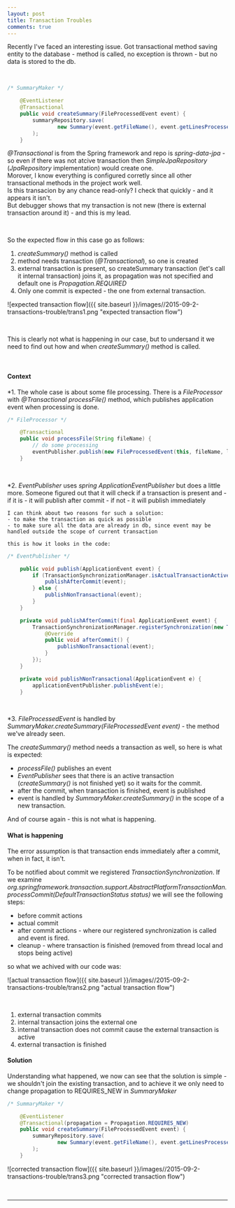 ```yaml
---
layout: post
title: Transaction Troubles
comments: true
---
```


Recently I've faced an interesting issue. Got transactional method saving entity to the database - method is called, no exception is thrown - but no data is stored to the db.

&nbsp;

```java
/* SummaryMaker */

	@EventListener
    @Transactional
    public void createSummary(FileProcessedEvent event) {
        summaryRepository.save(
                new Summary(event.getFileName(), event.getLinesProcessed())
        );
    }
```  

_@Transactional_ is from the Spring framework and repo is _spring-data-jpa_ - so even if there was not atcive transaction then _SimpleJpaRepository_ (_JpaRepository_ implementation) would create one.  
Morover, I know everything is configured corretly since all other transactional methods in the project work well.  
Is this transacion by any chance read-only? I check that quickly - and it appears it isn't.  
But debugger shows that my transaction is not new (there is external transaction around it) - and this is my lead.

&nbsp;

So the expected flow in this case go as follows:

1. _createSummary()_ method is called
2. method needs transaction (_@Transactional_), so one is created 
3. external transaction is present, so createSummary transaction (let's call it internal transaction) joins it, as propagation was not specified and default one is _Propagation.REQUIRED_
4. Only one commit is expected - the one from external transaction.

![expected transaction flow]({{ site.baseurl }}/images//2015-09-2-transactions-trouble/trans1.png "expected transaction flow")

&nbsp;

This is clearly not what is happening in our case, but to undersand it we need to find out how and when _createSummary()_ method is called.

&nbsp;

#### Context

*1. The whole case is about some file processing. There is a _FileProcessor_ with _@Transactional_ _processFile()_ method, which publishes application event when processing is done.
 
```java
/* FileProcessor */

    @Transactional
    public void processFile(String fileName) {
        // do some processing
        eventPublisher.publish(new FileProcessedEvent(this, fileName, linesProcessed));
    }
```  

&nbsp;

*2. _EventPublisher_ uses _spring_ _ApplicationEventPublisher_ but does a little more. Someone figured out that it will check if a transaction is present and
	- if it is - it will publish after commit
	- if not - it will publish immediately

	I can think about two reasons for such a solution:
	- to make the transaction as quick as possible
	- to make sure all the data are already in db, since event may be handled outside the scope of current transaction
		
	this is how it looks in the code:
	
```java
/* EventPublisher */

	public void publish(ApplicationEvent event) {
        if (TransactionSynchronizationManager.isActualTransactionActive()) {
            publishAfterCommit(event);
        } else {
            publishNonTransactional(event);
        }
    }

    private void publishAfterCommit(final ApplicationEvent event) {
        TransactionSynchronizationManager.registerSynchronization(new TransactionSynchronizationAdapter() {
            @Override
            public void afterCommit() {
                publishNonTransactional(event);
            }
        });
    }

    private void publishNonTransactional(ApplicationEvent e) {
        applicationEventPublisher.publishEvent(e);
    }
```  

&nbsp;
	
*3. _FileProcessedEvent_ is handled by _SummaryMaker.createSummary(FileProcessedEvent event)_ - the method we've already seen.

The _createSummary()_ method needs a transaction as well, so here is what is expected:
- _processFile()_ publishes an event
- _EventPublisher_ sees that there is an active transaction (_createSummary()_ is not finished yet) so it waits for the commit.
- after the commit, when transaction is finished, event is published
- event is handled by _SummaryMaker.createSummary()_ in the scope of a new transaction.

And of course again - this is not what is happening.

#### What is happening

The error assumption is that transaction ends immediately after a commit, when in fact, it isn't.

To be notified about commit we registered _TransactionSynchronization_.
If we examine _org.springframework.transaction.support.AbstractPlatformTransactionMan.processCommit(DefaultTransactionStatus status)_
we will see the following steps:
- before commit actions
- actual commit
- after commit actions - where our registered synchronization is called and event is fired.
- cleanup - where transaction is finished (removed from thread local and stops being active)

so what we achived with our code was:

![actual transaction flow]({{ site.baseurl }}/images//2015-09-2-transactions-trouble/trans2.png "actual transaction flow")

&nbsp;

1. external transaction commits
2. internal transaction joins the external one
3. internal transaction does not commit cause the external transaction is active
4. external transaction is finished

#### Solution

Understanding what happened, we now can see that the solution is simple - we shouldn't join the existing transaction,
and to achieve it we only need to change propagation to REQUIRES_NEW in _SummaryMaker_

```java
/* SummaryMaker */

	@EventListener
    @Transactional(propagation = Propagation.REQUIRES_NEW)
    public void createSummary(FileProcessedEvent event) {
        summaryRepository.save(
                new Summary(event.getFileName(), event.getLinesProcessed())
        );
    }
```  

![corrected transaction flow]({{ site.baseurl }}/images//2015-09-2-transactions-trouble/trans3.png "corrected transaction flow")

&nbsp;
****



